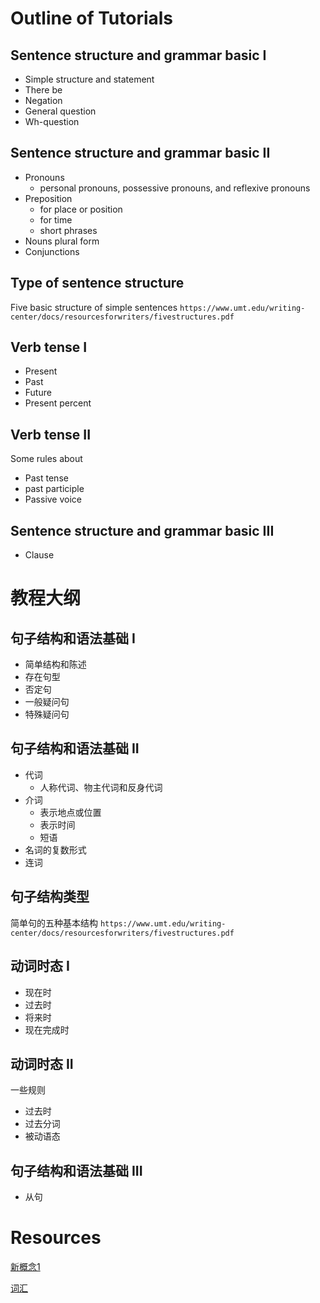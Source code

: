 # Outline of Tutorials

## Sentence structure and grammar basic I
- Simple structure and statement
- There be
- Negation
- General question
- Wh-question


## Sentence structure and grammar basic II
- Pronouns 
  - personal pronouns, possessive pronouns, and reflexive pronouns
- Preposition
  - for place or position
  - for time
  - short phrases
- Nouns plural form
- Conjunctions


## Type of sentence structure
Five basic structure of simple sentences
`https://www.umt.edu/writing-center/docs/resourcesforwriters/fivestructures.pdf`

## Verb tense I
- Present
- Past
- Future
- Present percent

## Verb tense II

Some rules about
- Past tense
- past participle 
- Passive voice


## Sentence structure and grammar basic III
- Clause



# 教程大纲

## 句子结构和语法基础 I
- 简单结构和陈述
- 存在句型
- 否定句
- 一般疑问句
- 特殊疑问句

## 句子结构和语法基础 II
- 代词
  - 人称代词、物主代词和反身代词
- 介词
  - 表示地点或位置
  - 表示时间
  - 短语
- 名词的复数形式
- 连词

## 句子结构类型
简单句的五种基本结构
`https://www.umt.edu/writing-center/docs/resourcesforwriters/fivestructures.pdf`

## 动词时态 I
- 现在时
- 过去时
- 将来时
- 现在完成时

## 动词时态 II
一些规则
- 过去时
- 过去分词
- 被动语态

## 句子结构和语法基础 III
- 从句


# Resources
[新概念1](https://soysaucezhu.github.io/EnglishTutor/resources/新概念1.pdf)

[词汇](https://soysaucezhu.github.io/EnglishTutor/vocab.md)

